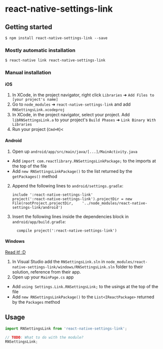 
# react-native-settings-link

## Getting started

`$ npm install react-native-settings-link --save`

### Mostly automatic installation

`$ react-native link react-native-settings-link`

### Manual installation


#### iOS

1. In XCode, in the project navigator, right click `Libraries` ➜ `Add Files to [your project's name]`
2. Go to `node_modules` ➜ `react-native-settings-link` and add `RNSettingsLink.xcodeproj`
3. In XCode, in the project navigator, select your project. Add `libRNSettingsLink.a` to your project's `Build Phases` ➜ `Link Binary With Libraries`
4. Run your project (`Cmd+R`)<

#### Android

1. Open up `android/app/src/main/java/[...]/MainActivity.java`
  - Add `import com.reactlibrary.RNSettingsLinkPackage;` to the imports at the top of the file
  - Add `new RNSettingsLinkPackage()` to the list returned by the `getPackages()` method
2. Append the following lines to `android/settings.gradle`:
  	```
  	include ':react-native-settings-link'
  	project(':react-native-settings-link').projectDir = new File(rootProject.projectDir, 	'../node_modules/react-native-settings-link/android')
  	```
3. Insert the following lines inside the dependencies block in `android/app/build.gradle`:
  	```
      compile project(':react-native-settings-link')
  	```

#### Windows
[Read it! :D](https://github.com/ReactWindows/react-native)

1. In Visual Studio add the `RNSettingsLink.sln` in `node_modules/react-native-settings-link/windows/RNSettingsLink.sln` folder to their solution, reference from their app.
2. Open up your `MainPage.cs` app
  - Add `using Settings.Link.RNSettingsLink;` to the usings at the top of the file
  - Add `new RNSettingsLinkPackage()` to the `List<IReactPackage>` returned by the `Packages` method


## Usage
```javascript
import RNSettingsLink from 'react-native-settings-link';

// TODO: What to do with the module?
RNSettingsLink;
```
  